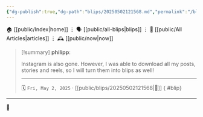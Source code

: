 ```yaml
---
{"dg-publish":true,"dg-path":"blips/20250502121568.md","permalink":"/blips/20250502121568/","title":"philipp @ Friday, May 2nd 2025"}
---
```



<div class="transclusion internal-embed is-loaded"><div class="markdown-embed">




🏠 [[public/Index\|home]]  ⋮ 🗣️ [[public/all-blips\|blips]] ⋮  📝 [[public/All Articles\|articles]]  ⋮ 🕰️ [[public/now\|now]]


</div></div>


> [!summary] **philipp**:
>
> Instagram is also gone. However, I was able to download all my posts, stories and reels, so I will turn them into blips as well!
> - - -
>
> 🗓️ <code>Fri, May 2, 2025</code>   · [[public/blips/20250502121568\|🔗]]
{ #blip}


- - -

 👾